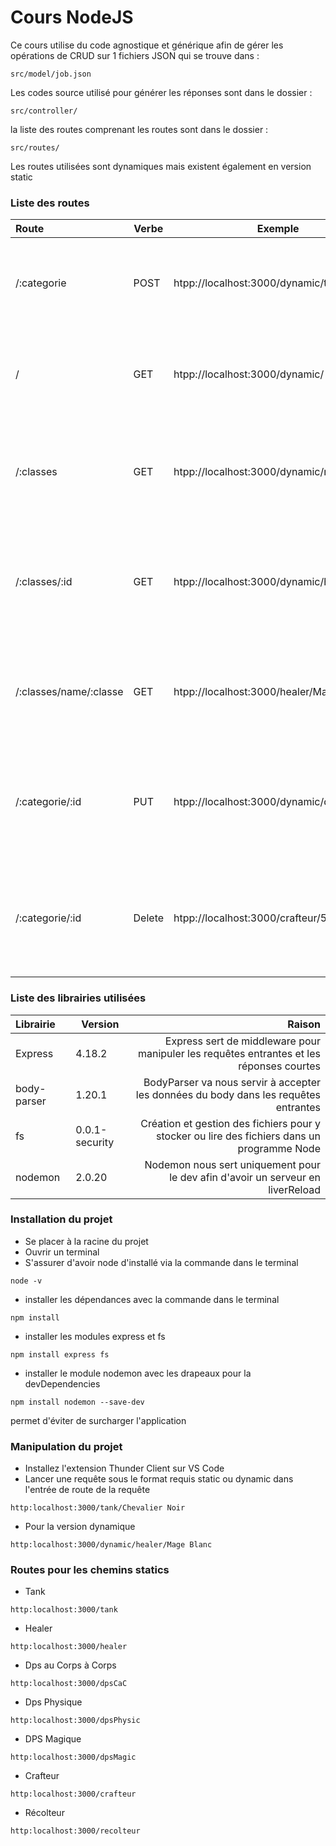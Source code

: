 Cours NodeJS
=========================
Ce cours utilise du code agnostique et générique afin de gérer les opérations de CRUD sur 1 fichiers JSON qui se trouve dans : 

````
src/model/job.json
````
Les codes source utilisé pour générer les réponses sont dans le dossier : 
````
src/controller/
````
la liste des routes comprenant les routes sont dans le dossier :
````
src/routes/
````

Les routes utilisées sont dynamiques mais existent également en version static
### Liste des routes
| Route | Verbe | Exemple | Explications |
|:-----|-----|-----|-----:|
|/:categorie |POST| htpp://localhost:3000/dynamic/tank | Cette route permet de créer une entrée dans un tableau dans un fichier| 
|/ |GET | htpp://localhost:3000/dynamic/ | Cette route permet de récupérer toutes les données dans un fichier| 
|/:classes |GET | htpp://localhost:3000/dynamic/recolteur | Cette route permet de récupérer toutes les données d'un tableau dans un fichier| 
|/:classes/:id |GET | htpp://localhost:3000/dynamic/healer | Cette route permet de récupérer toutes les données d'un tableau dans un fichier par son Id| 
|/:classes/name/:classe |GET | htpp://localhost:3000/healer/Mage Blanc | Cette route permet de récupérer les données d'un tableau dans un fichier par sa classe| 
|/:categorie/:id |PUT | htpp://localhost:3000/dynamic/dpsPhysic/2 | Cette route permet de mettre à jour toutes les données d'un tableau dans un fichier par son Id| 
|/:categorie/:id |Delete | htpp://localhost:3000/crafteur/5 | Cette route permet de supprimer les données d'une entrée d'un tableau dans un fichier par son Id| 
 
### Liste des librairies utilisées
| Librairie | Version | Raison | 
|:-----|----|-----:|
|Express |4.18.2 | Express sert de middleware pour manipuler les requêtes entrantes et les réponses courtes| 
|body-parser |1.20.1 | BodyParser va nous servir à accepter les données du body dans les requêtes entrantes| 
|fs | 0.0.1-security | Création et gestion des fichiers pour y stocker ou lire des fichiers dans un programme Node |
| nodemon | 2.0.20 |Nodemon nous sert uniquement pour le dev afin d'avoir un serveur en liverReload |

### Installation du projet
* Se placer à la racine du projet
* Ouvrir un terminal
* S'assurer d'avoir node d'installé via la commande dans le terminal
```
node -v
```
* installer les dépendances avec la commande dans le terminal
````
npm install
````
* installer les modules express et fs
````
npm install express fs
````
* installer le module nodemon avec les drapeaux pour la devDependencies
````
npm install nodemon --save-dev
````
permet d'éviter de surcharger l'application
### Manipulation du projet
* Installez l'extension Thunder Client sur VS Code
* Lancer une requête sous le format requis static ou dynamic dans l'entrée de route de la requête
````
http:localhost:3000/tank/Chevalier Noir
````
* Pour la version dynamique
````
http:localhost:3000/dynamic/healer/Mage Blanc
````
### Routes pour les chemins statics
* Tank
`````
http:localhost:3000/tank
`````
* Healer
`````
http:localhost:3000/healer
`````
* Dps au Corps à Corps
`````
http:localhost:3000/dpsCaC
`````
* Dps Physique
`````
http:localhost:3000/dpsPhysic
`````
* DPS Magique
`````
http:localhost:3000/dpsMagic
`````
* Crafteur
````
http:localhost:3000/crafteur
````
* Récolteur
````
http:localhost:3000/recolteur
````
